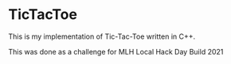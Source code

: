 # TicTacToe

This is my implementation of Tic-Tac-Toe written in C++.

This was done as a challenge for MLH Local Hack Day Build 2021
